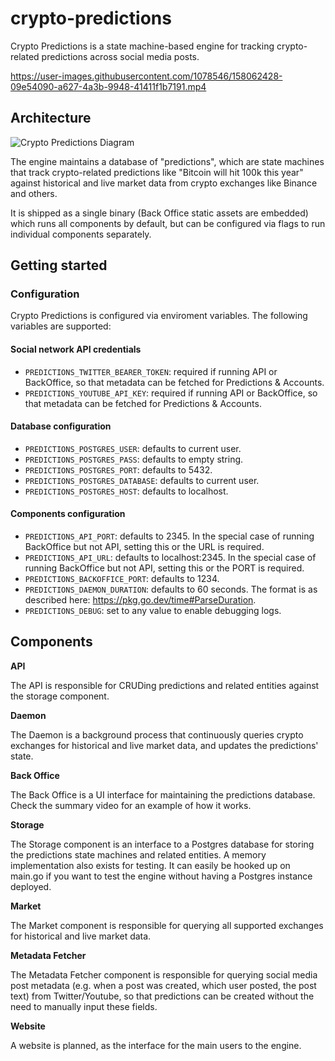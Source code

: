 # crypto-predictions

Crypto Predictions is a state machine-based engine for tracking crypto-related predictions across social media posts.

https://user-images.githubusercontent.com/1078546/158062428-09e54090-a627-4a3b-9948-41411f1b7191.mp4

## Architecture

![Crypto Predictions Diagram](https://user-images.githubusercontent.com/1078546/158062284-a27b5e31-86a2-4514-9fcc-a60d38230db3.png)

The engine maintains a database of "predictions", which are state machines that track crypto-related predictions like "Bitcoin will hit 100k this year" against historical and live market data from crypto exchanges like Binance and others.

It is shipped as a single binary (Back Office static assets are embedded) which runs all components by default, but can be configured via flags to run individual components separately.

## Getting started

### Configuration

Crypto Predictions is configured via enviroment variables. The following variables are supported:

#### Social network API credentials

- `PREDICTIONS_TWITTER_BEARER_TOKEN`: required if running API or BackOffice, so that metadata can be fetched for Predictions & Accounts.
- `PREDICTIONS_YOUTUBE_API_KEY`: required if running API or BackOffice, so that metadata can be fetched for Predictions & Accounts.

#### Database configuration

- `PREDICTIONS_POSTGRES_USER`: defaults to current user.
- `PREDICTIONS_POSTGRES_PASS`: defaults to empty string.
- `PREDICTIONS_POSTGRES_PORT`: defaults to 5432.
- `PREDICTIONS_POSTGRES_DATABASE`: defaults to current user.
- `PREDICTIONS_POSTGRES_HOST`: defaults to localhost.

#### Components configuration

- `PREDICTIONS_API_PORT`: defaults to 2345. In the special case of running BackOffice but not API, setting this or the URL is required.
- `PREDICTIONS_API_URL`: defaults to localhost:2345. In the special case of running BackOffice but not API, setting this or the PORT is required.
- `PREDICTIONS_BACKOFFICE_PORT`: defaults to 1234.
- `PREDICTIONS_DAEMON_DURATION`: defaults to 60 seconds. The format is as described here: https://pkg.go.dev/time#ParseDuration.
- `PREDICTIONS_DEBUG`: set to any value to enable debugging logs.

## Components

**API**

The API is responsible for CRUDing predictions and related entities against the storage component.

**Daemon**

The Daemon is a background process that continuously queries crypto exchanges for historical and live market data, and updates the predictions' state.

**Back Office**

The Back Office is a UI interface for maintaining the predictions database. Check the summary video for an example of how it works.

**Storage**

The Storage component is an interface to a Postgres database for storing the predictions state machines and related entities. A memory implementation also exists for testing. It can easily be hooked up on main.go if you want to test the engine without having a Postgres instance deployed.

**Market**

The Market component is responsible for querying all supported exchanges for historical and live market data.

**Metadata Fetcher**

The Metadata Fetcher component is responsible for querying social media post metadata (e.g. when a post was created, which user posted, the post text) from Twitter/Youtube, so that predictions can be created without the need to manually input these fields.

**Website**

A website is planned, as the interface for the main users to the engine.
